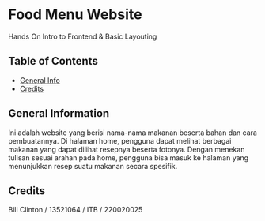 # Food Menu Website

Hands On Intro to Frontend & Basic Layouting
<br />

## Table of Contents
* [General Info](#general-information)
* [Credits](#credits)

## General Information
Ini adalah website yang berisi nama-nama makanan beserta bahan dan cara pembuatannya. Di halaman home, pengguna dapat melihat berbagai makanan yang dapat dilihat resepnya beserta fotonya. Dengan menekan tulisan sesuai arahan pada home, pengguna bisa masuk ke halaman yang menunjukkan resep suatu makanan secara spesifik.

## Credits
Bill Clinton / 13521064 / ITB / 220020025